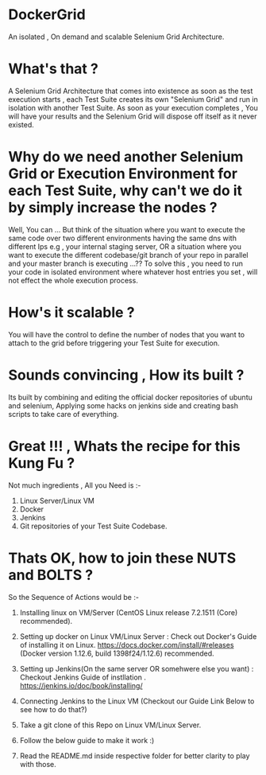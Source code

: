 # DockerGrid
An isolated , On demand and scalable Selenium Grid Architecture.

# What's that ?
A Selenium Grid Architecture that comes into existence as soon as the test execution starts , each Test Suite creates its own "Selenium Grid" and run in isolation with another Test Suite. As soon as your execution completes , You will have your results and the Selenium Grid will dispose off itself as it never existed.

# Why do we need another Selenium Grid or Execution Environment for each Test Suite, why can't we do it by simply increase the nodes ?
Well, You can ... But think of the situation where you want to execute the same code over two different environments having the same dns with different Ips e.g , your internal staging server, OR a situation where you want to execute the different codebase/git branch of your repo in parallel and your master branch is executing ...?? To solve this , you need to run your code in isolated environment where  whatever host entries you set , will not effect the whole execution process.

# How's it scalable ?
You will have the control to define the number of nodes that you want to attach to the grid before triggering your Test Suite for execution.

# Sounds convincing , How its built ?
Its built by combining and editing the official docker repositories of ubuntu and selenium, Applying some hacks on jenkins side and creating bash scripts to take care of everything.

# Great !!! , Whats the recipe for this Kung Fu ?
Not much ingredients , All you Need is :-
1) Linux Server/Linux VM
2) Docker
3) Jenkins
4) Git repositories of your Test Suite Codebase.

# Thats OK, how to join these NUTS and BOLTS ?
So the Sequence of Actions would be :-
1) Installing linux on VM/Server (CentOS Linux release 7.2.1511 (Core) recommended).
2) Setting up docker on Linux VM/Linux Server : Check out Docker's Guide of installing it on Linux.
https://docs.docker.com/install/#releases
(Docker version 1.12.6, build 1398f24/1.12.6) recommended.

3) Setting up Jenkins(On the same server OR somehwere else you want) : Checkout Jenkins Guide of instllation .
https://jenkins.io/doc/book/installing/

4) Connecting Jenkins to the Linux VM (Checkout our Guide Link Below to see how to do that?)
5) Take a git clone of this Repo on Linux VM/Linux Server.
6) Follow the below guide to make it work :)
7) Read the README.md inside respective folder for better clarity to play with those.

